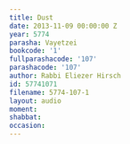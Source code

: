 ```yaml
---
title: Dust
date: 2013-11-09 00:00:00 Z
year: 5774
parasha: Vayetzei
bookcode: '1'
fullparashacode: '107'
parashacode: '107'
author: Rabbi Eliezer Hirsch
id: 57741071
filename: 5774-107-1
layout: audio
moment: 
shabbat: 
occasion: 
---
```



